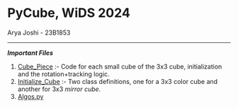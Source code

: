 # PyCube, WiDS 2024
Arya Joshi - 23B1853
***
***Important Files***
1. [Cube_Piece](Cube_Piece.py) :- Code for each small cube of the 3x3 cube, initialization and the rotation+tracking logic.
2. [Initialize_Cube](Initialize_Cube.py) :- Two class definitions, one for a 3x3 color cube and another for 3x3 *mirror cube*.
1. [Algos.py](Algos.py)
